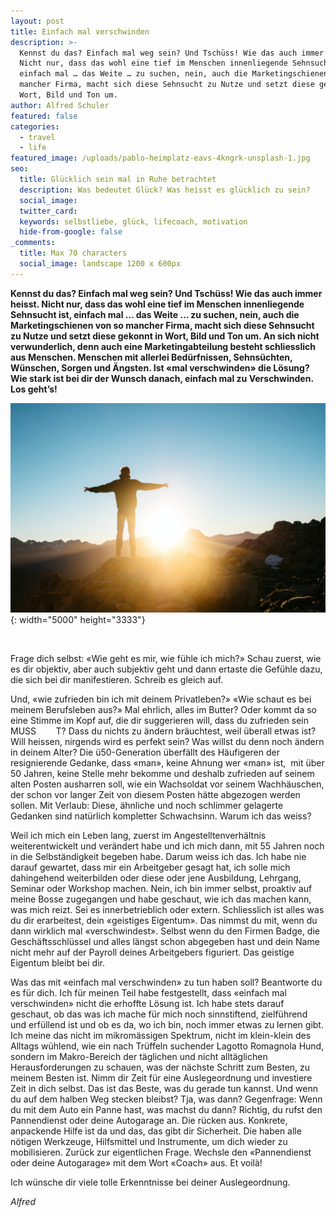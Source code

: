 ```yaml
---
layout: post
title: Einfach mal verschwinden
description: >-
  Kennst du das? Einfach mal weg sein? Und Tschüss! Wie das auch immer heisst.
  Nicht nur, dass das wohl eine tief im Menschen innenliegende Sehnsucht ist,
  einfach mal … das Weite … zu suchen, nein, auch die Marketingschienen von so
  mancher Firma, macht sich diese Sehnsucht zu Nutze und setzt diese gekonnt in
  Wort, Bild und Ton um.
author: Alfred Schuler
featured: false
categories:
  - travel
  - life
featured_image: /uploads/pablo-heimplatz-eavs-4kngrk-unsplash-1.jpg
seo:
  title: Glücklich sein mal in Ruhe betrachtet
  description: Was bedeutet Glück? Was heisst es glücklich zu sein?
  social_image:
  twitter_card:
  keywords: selbstliebe, glück, lifecoach, motivation
  hide-from-google: false
_comments:
  title: Max 70 characters
  social_image: landscape 1200 x 600px
---
```

**Kennst du das? Einfach mal weg sein? Und Tschüss\! Wie das auch immer heisst. Nicht nur, dass das wohl eine tief im Menschen innenliegende Sehnsucht ist, einfach mal … das Weite … zu suchen, nein, auch die Marketingschienen von so mancher Firma, macht sich diese Sehnsucht zu Nutze und setzt diese gekonnt in Wort, Bild und Ton um. An sich nicht verwunderlich, denn auch eine Marketingabteilung besteht schliesslich aus Menschen. Menschen mit allerlei Bedürfnissen, Sehnsüchten, Wünschen, Sorgen und Ängsten. Ist &laquo;mal verschwinden&raquo; die Lösung? Wie stark ist bei dir der Wunsch danach, einfach mal zu Verschwinden. Los geht’s\!**

![](/uploads/pablo-heimplatz-eavs-4kngrk-unsplash-1.jpg){: width="5000" height="3333"}

&nbsp;

Frage dich selbst: &laquo;Wie geht es mir, wie fühle ich mich?&raquo; Schau zuerst, wie es dir objektiv, aber auch subjektiv geht und dann ertaste die Gefühle dazu, die sich bei dir manifestieren. Schreib es gleich auf.

Und, &laquo;wie zufrieden bin ich mit deinem Privatleben?&raquo; &laquo;Wie schaut es bei meinem Berufsleben aus?&raquo; Mal ehrlich, alles im Butter? Oder kommt da so eine Stimme im Kopf auf, die dir suggerieren will, dass du zufrieden sein MUSS &nbsp; &nbsp; &nbsp;&nbsp; T? Dass du nichts zu ändern bräuchtest, weil überall etwas ist? Will heissen, nirgends wird es perfekt sein? Was willst du denn noch ändern in deinem Alter? Die ü50-Generation überfällt des Häufigeren der resignierende Gedanke, dass &laquo;man&raquo;, keine Ahnung wer &laquo;man&raquo; ist, &nbsp;mit über 50 Jahren, keine Stelle mehr bekomme und deshalb zufrieden auf seinem alten Posten ausharren soll, wie ein Wachsoldat vor seinem Wachhäuschen, der schon vor langer Zeit von diesem Posten hätte abgezogen werden sollen. Mit Verlaub: Diese, ähnliche und noch schlimmer gelagerte Gedanken sind natürlich kompletter Schwachsinn. Warum ich das weiss?

Weil ich mich ein Leben lang, zuerst im Angestelltenverhältnis weiterentwickelt und verändert habe und ich mich dann, mit 55 Jahren noch in die Selbständigkeit begeben habe. Darum weiss ich das. Ich habe nie darauf gewartet, dass mir ein Arbeitgeber gesagt hat, ich solle mich dahingehend weiterbilden oder diese oder jene Ausbildung, Lehrgang, Seminar oder Workshop machen. Nein, ich bin immer selbst, proaktiv auf meine Bosse zugegangen und habe geschaut, wie ich das machen kann, was mich reizt. Sei es innerbetrieblich oder extern. Schliesslich ist alles was du dir erarbeitest, dein &laquo;geistiges Eigentum&raquo;. Das nimmst du mit, wenn du dann wirklich mal &laquo;verschwindest&raquo;. Selbst wenn du den Firmen Badge, die Geschäftsschlüssel und alles längst schon abgegeben hast und dein Name nicht mehr auf der Payroll deines Arbeitgebers figuriert. Das geistige Eigentum bleibt bei dir.

Was das mit &laquo;einfach mal verschwinden&raquo; zu tun haben soll? Beantworte du es für dich. Ich für meinen Teil habe festgestellt, dass &laquo;einfach mal verschwinden&raquo; nicht die erhoffte Lösung ist. Ich habe stets darauf geschaut, ob das was ich mache für mich noch sinnstiftend, zielführend und erfüllend ist und ob es da, wo ich bin, noch immer etwas zu lernen gibt. Ich meine das nicht im mikromässigen Spektrum, nicht im klein-klein des Alltags wühlend, wie ein nach Trüffeln suchender Lagotto Romagnola Hund, sondern im Makro-Bereich der täglichen und nicht alltäglichen Herausforderungen zu schauen, was der nächste Schritt zum Besten, zu meinem Besten ist. Nimm dir Zeit für eine Auslegeordnung und investiere Zeit in dich selbst. Das ist das Beste, was du gerade tun kannst. Und wenn du auf dem halben Weg stecken bleibst? Tja, was dann? Gegenfrage: Wenn du mit dem Auto ein Panne hast, was machst du dann? Richtig, du rufst den Pannendienst oder deine Autogarage an. Die rücken aus. Konkrete, anpackende Hilfe ist da und das, das gibt dir Sicherheit. Die haben alle nötigen Werkzeuge, Hilfsmittel und Instrumente, um dich wieder zu mobilisieren. Zurück zur eigentlichen Frage. Wechsle den &laquo;Pannendienst oder deine Autogarage&raquo; mit dem Wort &laquo;Coach&raquo; aus. Et voil&agrave;\!

Ich wünsche dir viele tolle Erkenntnisse bei deiner Auslegeordnung.

*Alfred*